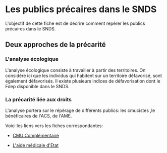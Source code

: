 # Les publics précaires dans le SNDS
<!-- SPDX-License-Identifier: MPL-2.0 -->

L'objectif de cette fiche est de décrire comment repérer les publics précaires dans le SNDS.

## Deux approches de la précarité

### L'analyse écologique 
L'analyse écologique consiste à travailler à partir des territoires. 
On considère ici que les individus qui habitent sur un territoire défavorisé, sont également défavorisés.
Il existe plusieurs indices de défavorisation dont le Fdep disponible dans le SNDS. 

### La précarité liée aux droits 
L'analyse portera sur le répèrage de différents publics:  les cmucistes ,le bénéficaires de l'ACS, de l'AME. 

Voici les liens vers les fiches correspondantes:
- [CMU Complémentaire](../fiches/cmu_c.md)

- [L'aide médicale d'Etat](../fiches/aide_medicale_etat.md)
